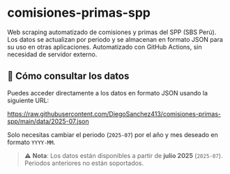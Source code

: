 # comisiones-primas-spp

Web scraping automatizado de comisiones y primas del SPP (SBS Perú). Los datos se actualizan por periodo y se almacenan en formato JSON para su uso en otras aplicaciones. Automatizado con GitHub Actions, sin necesidad de servidor externo.

## 🔗 Cómo consultar los datos

Puedes acceder directamente a los datos en formato JSON usando la siguiente URL:

https://raw.githubusercontent.com/DiegoSanchez413/comisiones-primas-spp/main/data/2025-07.json

Solo necesitas cambiar el periodo (`2025-07`) por el año y mes deseado en formato `YYYY-MM`.

> ⚠️ **Nota**: Los datos están disponibles a partir de **julio 2025** (`2025-07`). Periodos anteriores no están soportados.
